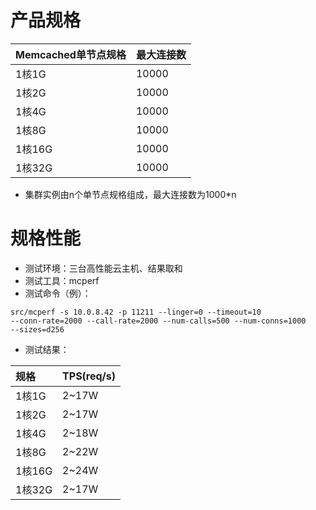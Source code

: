 # 产品规格

Memcached单节点规格|	最大连接数
:---|:--
1核1G	|10000
1核2G  |10000
1核4G	|10000
1核8G	|10000
1核16G	|10000
1核32G	|10000

- 集群实例由n个单节点规格组成，最大连接数为1000*n

# 规格性能
- 测试环境：三台高性能云主机、结果取和
- 测试工具：mcperf
- 测试命令（例）：

<code>src/mcperf -s 10.0.8.42 -p 11211 --linger=0 --timeout=10 --conn-rate=2000 --call-rate=2000 --num-calls=500 --num-conns=1000 --sizes=d256</code>

- 测试结果：

规格	| TPS(req/s)	
:---|:--
1核1G|	2~17W
1核2G	|2~17W
1核4G	|2~18W
1核8G	|2~22W
1核16G	|2~24W
1核32G	|2~17W

